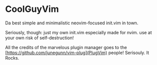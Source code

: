 # CoolGuyVim

Da best simple and minimalistic neovim-focused init.vim in town.

Seriously, though: just my own init.vim especially made for nvim. use at your own risk of self-destruction!

All the credits of the marvelous plugin manager goes to the [https://github.com/junegunn/vim-plug](PlugVim) people! Serisouly. It Rocks.
